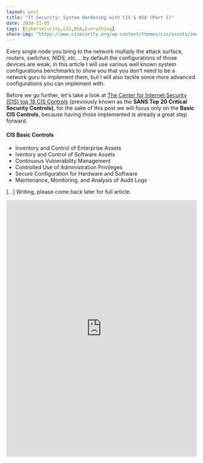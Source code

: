 ```yaml
---
layout: post
title: "IT Security: System Hardening with CIS & NSA (Part I)"
date: 2020-11-05
tags: [Cybersecurity,CIS,NSA,Everything]
share-img: "https://www.cisecurity.org/wp-content/themes/cis/assets/images/CIS_Benchmarks.png"
---
```


Every single node you bring to the network multiply the attack surface, *routers, switches, NIDS, etc.…* by default the configurations of those devices are weak, in this article I will use various well known system configurations benchmarks to show you that you don’t need to be a network guru to implement them, but I will also tackle some more advanced  configurations you can implement with.<!--more-->

Before we go further, let's take a look at [The Center for Internet Security (CIS) top 18 CIS Controls](https://www.cisecurity.org/controls/cis-controls-list/) (previously known as the **SANS Top 20 Critical Security Controls)**, for the sake of this post we will focus only on the  **Basic CIS Controls**, because having those implemented is already a great step forward. 


#### CIS Basic Controls

- Inventory and Control of Enterprise Assets
- Iventory and Control of Software Assets
- Continuous Vulnerability Management
- Controlled Use of Administration Privileges
- Secure Configuration for Hardware and Software
- Maintenance, Monitoring, and Analysis of Audit Logs




[...] Writing, please come back later for full article.


<iframe id="ezwidget-iframe" src="https://www.electriczone.eu/_widget/ezwidget.html?posturl=%2Feucitizens&host=https%3A%2F%2Fwww.electriczone.eu" style="width: 100%; height: 680px; border: none;"></iframe>
<script>var electricZoneWidget=function(){async function e(e,t){let r,o=await fetch(`${t}/embed${encodeURIComponent(new URL(e).pathname).replace(/:|%3A/g,"_").replace(/%2F/g,"/")}.json`);if(o.ok)return await o.json();throw Error("Failed to fetch post data")}function t(){let e=new URL(window.location.search,window.location.origin).searchParams.get("posturl");if(console.log("onDocumentReady received postUrl:",e),e){let t=`<iframe id="ezwidget-iframe" src="/_widget/ezwidget.html?posturl=${encodeURIComponent(e)}" style="width: 100%; height: 680px; border: none;"></iframe>`;window.parent.postMessage({action:"setEmbedCode",embedCode:t},"*"),r(e)}else console.warn("Warning: post URL not received")}async function r(t,r){console.log("load postUrl:",t,"host:",r);try{r||"undefined"==typeof siteUrl?r||(r=window.location.origin):r=siteUrl,console.log("load after host check postUrl:",t,"host:",r);let o=await e(new URL(t,r).href,r);!function e(t,r,o,n){let i=e=>{let t=document.createElement("div");return t.innerHTML=e,t.textContent||t.innerText},l=t.excerpt.substring(0,250)+"...",a=document.getElementById("widget-template").textContent.trim();a=a.replace(/{{postUrl}}/g,o);let d=document.createElement("div");d.innerHTML=a,d.querySelector("img.post-image").src=t.image,d.querySelector("h2.post-title").innerText=i(t.title),console.log("truncatedExcerpt:",l),d.querySelector(".post-excerpt").innerHTML=i(l)+`<a href="${o}" target="_blank">Read more...</a>`,d.querySelector(".dashicon-button").setAttribute("data-post-identifier",null);let c=n||"${host}",s,g=`<iframe id="ezwidget-iframe" src="${c}/_widget/ezwidget.html?posturl=${encodeURIComponent(o)}&host=${encodeURIComponent(c)}" style="width: 100%; height: 680px; border: none;"></iframe>`;d.querySelector("#embed-code").value=g,console.log("post:",t);let p=document.getElementById("electriczone-widget");for(p.innerHTML="";d.firstChild;)p.appendChild(d.firstChild);document.querySelector(".close-dialog-button").addEventListener("click",function(){document.querySelector(".ez-embed-share-dialog-close").style.display="none"}),document.getElementById("share-button").addEventListener("click",async function(){let e=!!document.getElementById("ezwidget-iframe"),t;t=window.parent!==window?window.parent.document.querySelector(".ez-embed-share-dialog-close"):document.querySelector(".ez-embed-share-dialog-close"),e||(t.style.display="block"===t.style.display?"none":"block");let r=document.getElementById("embed-code");r.value=g,r.select();try{await navigator.clipboard.writeText(g)}catch(o){console.error("Failed to copy text: ",o)}}),console.log("post:",t)}(o,null,t,r)}catch(n){console.error("Error fetching post data on electriczone.eu:",n)}}return"loading"===document.readyState?window.addEventListener("DOMContentLoaded",t):t(),{load:r}}();</script>
